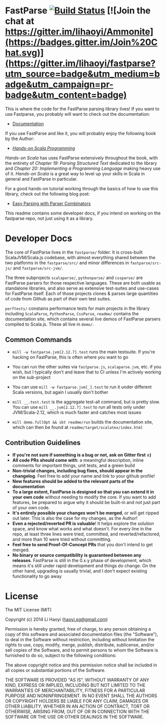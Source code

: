FastParse [![Build Status](https://travis-ci.org/lihaoyi/fastparse.svg?branch=master)](https://travis-ci.org/lihaoyi/fastparse) [![Join the chat at https://gitter.im/lihaoyi/Ammonite](https://badges.gitter.im/Join%20Chat.svg)](https://gitter.im/lihaoyi/fastparse?utm_source=badge&utm_medium=badge&utm_campaign=pr-badge&utm_content=badge)
=========

This is where the code for the FastParse parsing library lives! If you want
to use Fastparse, you probably will want to check out the documentation:

- [Documentation](http://lihaoyi.github.io/fastparse)

If you use FastParse and like it, you will probably enjoy the following book by the Author:

- [*Hands-on Scala Programming*](https://www.handsonscala.com/)

*Hands-on Scala* has uses FastParse extensively throughout the book, with
the entirety of *Chapter 19: Parsing Structured Text* dedicated to 
the library and *Chapter 20: Implementing a Programming Language* making heavy
use of it. *Hands-on Scala* is a great way to level up your skills in Scala
in general and FastParse in particular.

For a good hands-on tutorial working through the basics of how to use this
library, check out the following blog post:

- [Easy Parsing with Parser Combinators](http://www.lihaoyi.com/post/EasyParsingwithParserCombinators.html)

This readme contains some developer docs, if you intend on working on the
fastparse repo, not just using it as a library.

Developer Docs
==============

The core of FastParse lives in the `fastparse/` folder. It is cross-built
ScalaJVM/Scala.js codebase, with almost everything shared between the two
platforms in the `fastparse/src/` and minor differences in `fastparse/src-js/`
and `fastparse/src-jvm/`.

The three subprojects `scalaparse/`, `pythonparse/` and `cssparse/` are
FastParse parsers for those respective languages. These are both usable as
standalone libraries, and also serve as extensive test-suites and use-cases for
FastParse itself. Each of those projects clones & parses large quantities of
code from Github as part of *their* own test suites.

`perftests/` constains performance tests for main projects in the library
including `ScalaParse`, `PythonParse`, `CssParse`, `readme/` contains the
documentation site, which contains several live demos of FastParse parsers
compiled to Scala.js. These all live in `demo/`.

Common Commands
---------------

- `mill -w fastparse.jvm[2.12.7].test` runs the main testsuite. If you're
  hacking on FastParse, this is often where you want to go

- You can run the other suites via `fastparse.js`, `scalaparse.jvm`, etc. if you
  wish, but I typically don't and leave that to CI unless I'm actively working
  on the sub-project

- You can use `mill -w fastparse.jvm[_].test` to run it under different Scala
  versions, but again I usually don't bother

- `mill __.test.test` is the aggregate test-all command, but is pretty slow. You
  can use `mill __.jvm[2.12.7].test` to run all tests only under JVM/Scala-2.12,
  which is much faster and catches most issues

- `mill demo.fullOpt && sbt readme/run` builds the documentation site, which can
  then be found at `readme/target/scalatex/index.html`

Contribution Guidelines
-----------------------

- **If you're not sure if something is a bug or not, ask on Gitter first =)**
- **All code PRs should come with**: a meaningful description, inline comments for important things, unit tests, and a green build
- **Non-trivial changes, including bug fixes, should appear in the changelog**. Feel free to add your name and link to your github profile!
- **New features should be added to the relevant parts of the documentation**
- **To a large extent, FastParse is designed so that you can extend it in your own code** without needing to modify the core. If you want to add features, be prepared to argue why it should be built-in and not just part of your own code.
- **It's entirely possible your changes won't be merged**, or will get ripped out later. This is also the case for my changes, as the Author!
- **Even a rejected/reverted PR is valuable**! It helps explore the solution space, and know what works and what doesn't. For every line in the repo, at least three lines were tried, committed, and reverted/refactored, and more than 10 were tried without committing.
- **Feel free to send Proof-Of-Concept PRs** that you don't intend to get merged.
- **No binary or source compatibility is guaranteed between any releases**. FastParse is still in the 0.x.y phase of development, which means it's still under rapid development and things do change. On the other hand, upgrading is usually trivial, and I don't expect existing functionality to go away

License
=======

The MIT License (MIT)

Copyright (c) 2014 Li Haoyi (haoyi.sg@gmail.com)

Permission is hereby granted, free of charge, to any person obtaining a copy
of this software and associated documentation files (the "Software"), to deal
in the Software without restriction, including without limitation the rights
to use, copy, modify, merge, publish, distribute, sublicense, and/or sell
copies of the Software, and to permit persons to whom the Software is
furnished to do so, subject to the following conditions:

The above copyright notice and this permission notice shall be included in
all copies or substantial portions of the Software.

THE SOFTWARE IS PROVIDED "AS IS", WITHOUT WARRANTY OF ANY KIND, EXPRESS OR
IMPLIED, INCLUDING BUT NOT LIMITED TO THE WARRANTIES OF MERCHANTABILITY,
FITNESS FOR A PARTICULAR PURPOSE AND NONINFRINGEMENT. IN NO EVENT SHALL THE
AUTHORS OR COPYRIGHT HOLDERS BE LIABLE FOR ANY CLAIM, DAMAGES OR OTHER
LIABILITY, WHETHER IN AN ACTION OF CONTRACT, TORT OR OTHERWISE, ARISING FROM,
OUT OF OR IN CONNECTION WITH THE SOFTWARE OR THE USE OR OTHER DEALINGS IN
THE SOFTWARE.
